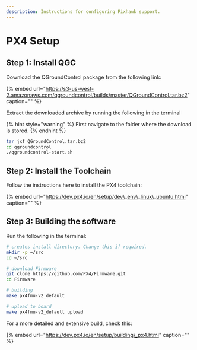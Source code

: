 ```yaml
---
description: Instructions for configuring Pixhawk support.
---
```


# PX4 Setup

## Step 1: Install QGC

Download the QGroundControl package from the following link:

{% embed url="https://s3-us-west-2.amazonaws.com/qgroundcontrol/builds/master/QGroundControl.tar.bz2" caption="" %}

Extract the downloaded archive by running the following in the terminal

{% hint style="warning" %}
First navigate to the folder where the download is stored.
{% endhint %}

```bash
tar jxf QGroundControl.tar.bz2
cd qgroundcontrol
./qgroundcontrol-start.sh
```

## Step 2: Install the Toolchain

Follow the instructions here to install the PX4 toolchain:

{% embed url="https://dev.px4.io/en/setup/dev\_env\_linux\_ubuntu.html" caption="" %}

## Step 3: Building the software

Run the following in the terminal:

```bash
# creates install directory. Change this if required.
mkdir -p ~/src
cd ~/src

# download Firmware
git clone https://github.com/PX4/Firmware.git
cd Firmware

# building
make px4fmu-v2_default

# upload to board
make px4fmu-v2_default upload
```

For a more detailed and extensive build, check this:

{% embed url="https://dev.px4.io/en/setup/building\_px4.html" caption="" %}

